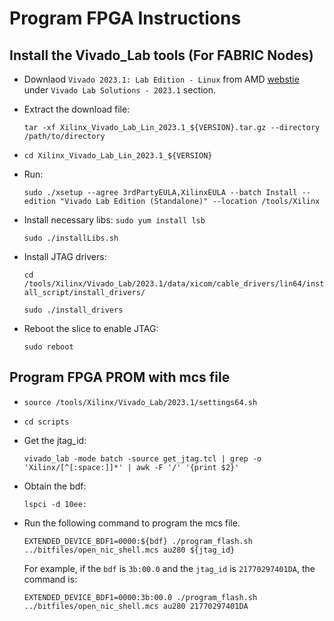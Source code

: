 # Program FPGA Instructions

##  Install the Vivado_Lab tools (For FABRIC Nodes)
* Downlaod `Vivado 2023.1: Lab Edition - Linux` from AMD [webstie](https://www.xilinx.com/support/download.html) under `Vivado Lab Solutions - 2023.1` section. 
* Extract the download file:
  
    `tar -xf Xilinx_Vivado_Lab_Lin_2023.1_${VERSION}.tar.gz --directory /path/to/directory` 
* `cd Xilinx_Vivado_Lab_Lin_2023.1_${VERSION}`
* Run: 
  
  `sudo ./xsetup --agree 3rdPartyEULA,XilinxEULA --batch Install --edition "Vivado Lab Edition (Standalone)" --location /tools/Xilinx`

* Install necessary libs:
  `sudo yum install lsb` 

  `sudo ./installLibs.sh`

* Install JTAG drivers:
  
  `cd /tools/Xilinx/Vivado_Lab/2023.1/data/xicom/cable_drivers/lin64/install_script/install_drivers/`

  `sudo ./install_drivers`

* Reboot the slice to enable JTAG:
  
  `sudo reboot`


## Program FPGA PROM with mcs file

* `source /tools/Xilinx/Vivado_Lab/2023.1/settings64.sh`

* `cd scripts`

* Get the jtag\_id:

    `vivado_lab -mode batch -source get_jtag.tcl | grep -o 'Xilinx/[^[:space:]]*' | awk -F '/' '{print $2}'`

* Obtain the bdf:

  `lspci -d 10ee:`

* Run the following command to program the mcs file.

    `EXTENDED_DEVICE_BDF1=0000:${bdf} ./program_flash.sh ../bitfiles/open_nic_shell.mcs au280 ${jtag_id}`

    For example, if the `bdf` is `3b:00.0` and the `jtag_id` is `21770297401DA`, the command is: 

    `EXTENDED_DEVICE_BDF1=0000:3b:00.0 ./program_flash.sh ../bitfiles/open_nic_shell.mcs au280 21770297401DA`




